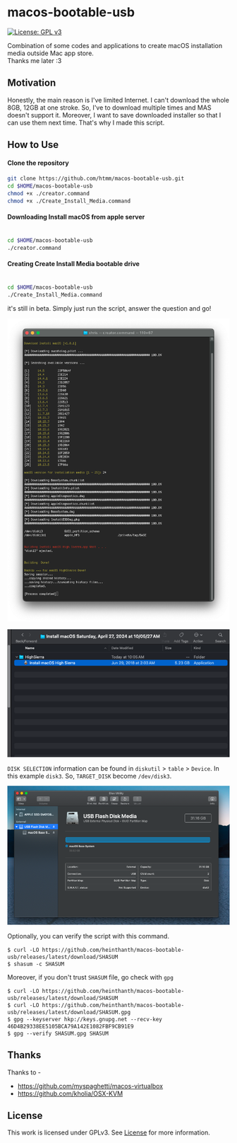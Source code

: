 # macos-bootable-usb

[![License: GPL v3](https://img.shields.io/badge/License-GPL%20v3-blue.svg)](LICENSE.md)

Combination of some codes and applications to create macOS installation media outside Mac app store.\
Thanks me later :3

## Motivation

Honestly, the main reason is I've limited Internet. I can't download the whole 8GB, 12GB at one stroke. So, I've to download multiple times and MAS doesn't support it. Moreover, I want to save downloaded installer so that I can use them next time. That's why I made this script.

## How to Use

#### Clone the repository
```bash
git clone https://github.com/htmm/macos-bootable-usb.git
cd $HOME/macos-bootable-usb
chmod +x ./creator.command
chmod +x ./Create_Install_Media.command
```

#### Downloading Install macOS from apple server
```bash

cd $HOME/macos-bootable-usb
./creator.command
```

#### Creating Create Install Media bootable drive
```bash

cd $HOME/macos-bootable-usb
./Create_Install_Media.command
```



it's still in beta. Simply just run the script, answer the question and go!

![Screenshot](screenshots/Screenshot.png)

![Screenshot](screenshots/Screenshot2.png)

`DISK SELECTION` information can be found in `diskutil` > `table` > `Device`. In this example `disk3`. So, `TARGET_DISK` become `/dev/disk3`.

![diskutil](screenshots/diskutil.png)



Optionally, you can verify the script with this command.

``` shell script
$ curl -LO https://github.com/heinthanth/macos-bootable-usb/releases/latest/download/SHASUM
$ shasum -c SHASUM
```

Moreover, if you don't trust `SHASUM` file, go check with `gpg`

```
$ curl -LO https://github.com/heinthanth/macos-bootable-usb/releases/latest/download/SHASUM
$ curl -LO https://github.com/heinthanth/macos-bootable-usb/releases/latest/download/SHASUM.gpg
$ gpg --keyserver hkp://keys.gnupg.net --recv-key 46D4B29338EE5105BCA79A142E1082FBF9CB91E9
$ gpg --verify SHASUM.gpg SHASUM
```
## Thanks

Thanks to -

* <https://github.com/myspaghetti/macos-virtualbox>
* <https://github.com/kholia/OSX-KVM>

## License

This work is licensed under GPLv3. See [License](LICENSE.md) for more information.
